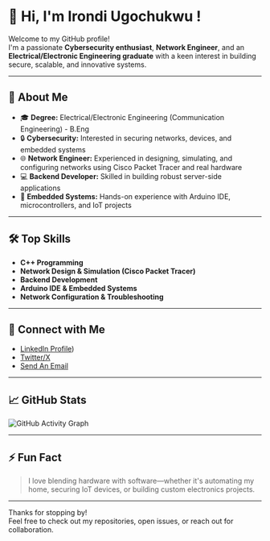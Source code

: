 # 👋 Hi, I'm Irondi Ugochukwu !

Welcome to my GitHub profile!  
I'm a passionate **Cybersecurity enthusiast**, **Network Engineer**, and an **Electrical/Electronic Engineering graduate** with a keen interest in building secure, scalable, and innovative systems.

---

## 🚀 About Me

- 🎓 **Degree:** Electrical/Electronic Engineering (Communication Engineering) - B.Eng
- 🔒 **Cybersecurity:** Interested in securing networks, devices, and embedded systems
- 🌐 **Network Engineer:** Experienced in designing, simulating, and configuring networks using Cisco Packet Tracer and real hardware
- 💻 **Backend Developer:** Skilled in building robust server-side applications
- 🤖 **Embedded Systems:** Hands-on experience with Arduino IDE, microcontrollers, and IoT projects

---

## 🛠️ Top Skills

- **C++ Programming**
- **Network Design & Simulation (Cisco Packet Tracer)**
- **Backend Development**
- **Arduino IDE & Embedded Systems**
- **Network Configuration & Troubleshooting**

---

## 🔗 Connect with Me

- [LinkedIn Profile](https://www.linkedin.com/in/ugochukwu-irondi-07483920b)) <!-- Add your LinkedIn URL here -->
- [Twitter/X](#) <!-- Add your Twitter/X URL here -->
- [Send An Email](irondiugochukwu48@gmail.com) <!-- Add your email or contact method -->

---

## 📈 GitHub Stats

![GitHub Activity Graph](https://github-readme-activity-graph.vercel.app/graph?username=IrondiUg&theme=react-dark)


---

## ⚡ Fun Fact

> I love blending hardware with software—whether it's automating my home, securing IoT devices, or building custom electronics projects.

---

Thanks for stopping by!  
Feel free to check out my repositories, open issues, or reach out for collaboration.
